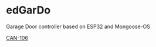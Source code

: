 # edGarDo
Garage Door controller based on ESP32 and Mongoose-OS

[CAN-106](https://cika.com/soporte/AppNotes/CAN-106_ESP32_BLE_Mongoose-OS)	

